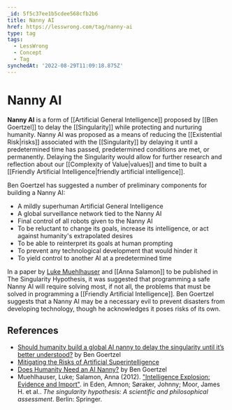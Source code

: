```yaml
---
_id: 5f5c37ee1b5cdee568cfb2b6
title: Nanny AI
href: https://lesswrong.com/tag/nanny-ai
type: tag
tags:
  - LessWrong
  - Concept
  - Tag
synchedAt: '2022-08-29T11:09:18.875Z'
---
```

# Nanny AI

**Nanny AI** is a form of [[Artificial General Intelligence]] proposed by [[Ben Goertzel]] to delay the [[Singularity]] while protecting and nurturing humanity. Nanny AI was proposed as a means of reducing the [[Existential Risk|risks]] associated with the [[Singularity]] by delaying it until a predetermined time has passed, predetermined conditions are met, or permanently. Delaying the Singularity would allow for further research and reflection about our [[Complexity of Value|values]] and time to built a [[Friendly Artificial Intelligence|friendly artificial intelligence]].

Ben Goertzel has suggested a number of preliminary components for building a Nanny AI:

- A mildly superhuman Artificial General Intelligence
- A global surveillance network tied to the Nanny AI
- Final control of all robots given to the Nanny AI
- To be reluctant to change its goals, increase its intelligence, or act against humanity's extrapolated desires
- To be able to reinterpret its goals at human prompting
- To prevent any technological development that would hinder it
- To yield control to another AI at a predetermined time

In a paper by [Luke Muehlhauser](http://lukeprog.com/) and [[Anna Salamon]] to be published in The Singularity Hypothesis, it was suggested that programming a safe Nanny AI will require solving most, if not all, the problems that must be solved in programming a [[Friendly Artificial Intelligence]]. Ben Goertzel suggests that a Nanny AI may be a necessary evil to prevent disasters from developing technology, though he acknowledges it poses risks of its own.

## References

- [Should humanity build a global AI nanny to delay the singularity until it’s better understood?](http://citeseerx.ist.psu.edu/viewdoc/download?doi=10.1.1.352.3966&rep=rep1&type=pdf) by Ben Goertzel
- [Mitigating the Risks of Artificial Superintelligence](http://hplusmagazine.com/2011/04/20/mitigating-the-risks-of-artificial-superintelligence/)
- [Does Humanity Need an AI Nanny?](http://hplusmagazine.com/2011/08/17/does-humanity-need-an-ai-nanny/) by Ben Goertzel
- Muehlhauser, Luke; Salamon, Anna (2012). ["Intelligence Explosion: Evidence and Import"](http://intelligence.org/files/IE-EI.pdf). in Eden, Amnon; Søraker, Johnny; Moor, James H. et al.. *The singularity hypothesis: A scientific and philosophical assessment*. Berlin: Springer.